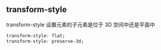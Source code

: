 
## transform-style
transform-style 设置元素的子元素是位于 3D 空间中还是平面中
```css
transform-style: flat;
transform-style: preserve-3d;
```